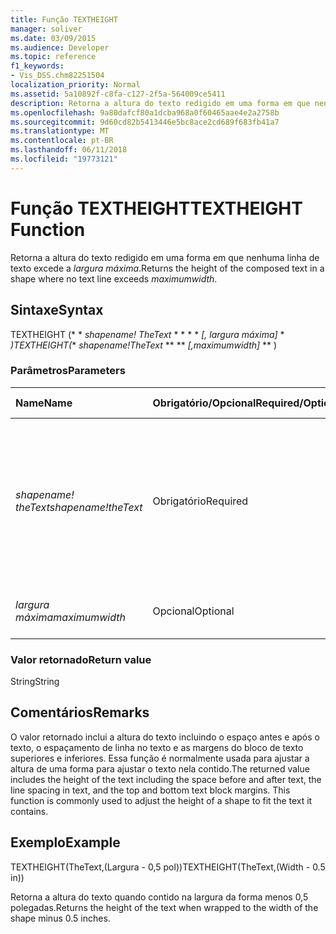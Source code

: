 ```yaml
---
title: Função TEXTHEIGHT
manager: soliver
ms.date: 03/09/2015
ms.audience: Developer
ms.topic: reference
f1_keywords:
- Vis_DSS.chm82251504
localization_priority: Normal
ms.assetid: 5a10892f-c8fa-c127-2f5a-564009ce5411
description: Retorna a altura do texto redigido em uma forma em que nenhuma linha de texto excede a largura máxima.
ms.openlocfilehash: 9a80dafcf80a1dcba968a0f60465aae4e2a2758b
ms.sourcegitcommit: 9d60cd82b5413446e5bc8ace2cd689f683fb41a7
ms.translationtype: MT
ms.contentlocale: pt-BR
ms.lasthandoff: 06/11/2018
ms.locfileid: "19773121"
---
```

# <a name="textheight-function"></a><span data-ttu-id="caddd-103">Função TEXTHEIGHT</span><span class="sxs-lookup"><span data-stu-id="caddd-103">TEXTHEIGHT Function</span></span>

<span data-ttu-id="caddd-104">Retorna a altura do texto redigido em uma forma em que nenhuma linha de texto excede a _largura máxima_.</span><span class="sxs-lookup"><span data-stu-id="caddd-104">Returns the height of the composed text in a shape where no text line exceeds  _maximumwidth_.</span></span> 
  
## <a name="syntax"></a><span data-ttu-id="caddd-105">Sintaxe</span><span class="sxs-lookup"><span data-stu-id="caddd-105">Syntax</span></span>

<span data-ttu-id="caddd-106">TEXTHEIGHT (* * *shapename! TheText* * * * * *[, largura máxima]* * *)</span><span class="sxs-lookup"><span data-stu-id="caddd-106">TEXTHEIGHT(** *shapename!TheText* ** ** *[,maximumwidth]* ** )</span></span> 
  
### <a name="parameters"></a><span data-ttu-id="caddd-107">Parâmetros</span><span class="sxs-lookup"><span data-stu-id="caddd-107">Parameters</span></span>

|<span data-ttu-id="caddd-108">**Name**</span><span class="sxs-lookup"><span data-stu-id="caddd-108">**Name**</span></span>|<span data-ttu-id="caddd-109">**Obrigatório/Opcional**</span><span class="sxs-lookup"><span data-stu-id="caddd-109">**Required/Optional**</span></span>|<span data-ttu-id="caddd-110">**Tipo de dados**</span><span class="sxs-lookup"><span data-stu-id="caddd-110">**Data Type**</span></span>|<span data-ttu-id="caddd-111">**Descrição**</span><span class="sxs-lookup"><span data-stu-id="caddd-111">**Description**</span></span>|
|:-----|:-----|:-----|:-----|
| <span data-ttu-id="caddd-112">_shapename! theText_</span><span class="sxs-lookup"><span data-stu-id="caddd-112">_shapename!theText_</span></span> <br/> |<span data-ttu-id="caddd-113">Obrigatório</span><span class="sxs-lookup"><span data-stu-id="caddd-113">Required</span></span>  <br/> |<span data-ttu-id="caddd-114">**String**</span><span class="sxs-lookup"><span data-stu-id="caddd-114">**String**</span></span> <br/> |<span data-ttu-id="caddd-115">Uma referência à célula nomeada TheText na forma de destino.</span><span class="sxs-lookup"><span data-stu-id="caddd-115">A reference to the cell named TheText in the target shape.</span></span>  <span data-ttu-id="caddd-116">_shapename!_</span><span class="sxs-lookup"><span data-stu-id="caddd-116">_shapename!_</span></span> <span data-ttu-id="caddd-117">é o nome da forma do qual você deseja recuperar o texto.</span><span class="sxs-lookup"><span data-stu-id="caddd-117">is the name of the shape from which you want to retrieve the text.</span></span>  <br/> |
| <span data-ttu-id="caddd-118">_largura máxima_</span><span class="sxs-lookup"><span data-stu-id="caddd-118">_maximumwidth_</span></span> <br/> |<span data-ttu-id="caddd-119">Opcional</span><span class="sxs-lookup"><span data-stu-id="caddd-119">Optional</span></span>  <br/> |<span data-ttu-id="caddd-120">**Numérico**</span><span class="sxs-lookup"><span data-stu-id="caddd-120">**Numeric**</span></span> <br/> |<span data-ttu-id="caddd-121">A largura máxima de um bloco de texto.</span><span class="sxs-lookup"><span data-stu-id="caddd-121">The maximum width of the text block.</span></span>  <br/> |
   
### <a name="return-value"></a><span data-ttu-id="caddd-122">Valor retornado</span><span class="sxs-lookup"><span data-stu-id="caddd-122">Return value</span></span>

<span data-ttu-id="caddd-123">String</span><span class="sxs-lookup"><span data-stu-id="caddd-123">String</span></span>
  
## <a name="remarks"></a><span data-ttu-id="caddd-124">Comentários</span><span class="sxs-lookup"><span data-stu-id="caddd-124">Remarks</span></span>

<span data-ttu-id="caddd-p102">O valor retornado inclui a altura do texto incluindo o espaço antes e após o texto, o espaçamento de linha no texto e as margens do bloco de texto superiores e inferiores. Essa função é normalmente usada para ajustar a altura de uma forma para ajustar o texto nela contido.</span><span class="sxs-lookup"><span data-stu-id="caddd-p102">The returned value includes the height of the text including the space before and after text, the line spacing in text, and the top and bottom text block margins. This function is commonly used to adjust the height of a shape to fit the text it contains.</span></span>
  
## <a name="example"></a><span data-ttu-id="caddd-127">Exemplo</span><span class="sxs-lookup"><span data-stu-id="caddd-127">Example</span></span>

<span data-ttu-id="caddd-128">TEXTHEIGHT(TheText,(Largura - 0,5 pol))</span><span class="sxs-lookup"><span data-stu-id="caddd-128">TEXTHEIGHT(TheText,(Width - 0.5 in))</span></span> 
  
<span data-ttu-id="caddd-129">Retorna a altura do texto quando contido na largura da forma menos 0,5 polegadas.</span><span class="sxs-lookup"><span data-stu-id="caddd-129">Returns the height of the text when wrapped to the width of the shape minus 0.5 inches.</span></span> 
  

